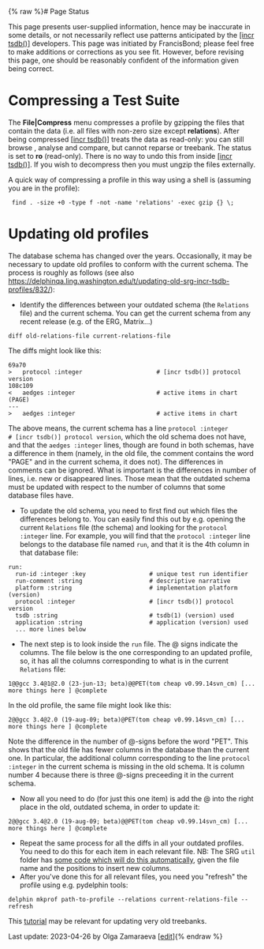 {% raw %}# Page Status

This page presents user-supplied information, hence may be inaccurate in
some details, or not necessarily reflect use patterns anticipated by the
[\[incr tsdb()\]](http://www.delph-in.net/itsdb) developers. This page
was initiated by FrancisBond; please feel free to make
additions or corrections as you see fit. However, before revising this
page, one should be reasonably confident of the information given being
correct.

# Compressing a Test Suite

The **File\|Compress** menu compresses a profile by gzipping the files
that contain the data (i.e. all files with non-zero size except
**relations**). After being compressed [\[incr
tsdb()\]](http://www.delph-in.net/itsdb) treats the data as read-only:
you can still browse , analyse and compare, but cannot reparse or
treebank. The status is set to **ro** (read-only). There is no way to
undo this from inside [\[incr tsdb()\]](http://www.delph-in.net/itsdb).
If you wish to decompress then you must ungzip the files externally.

A quick way of compressing a profile in this way using a shell is
(assuming you are in the profile):

     find . -size +0 -type f -not -name 'relations' -exec gzip {} \;

# Updating old profiles

The database schema has changed over the years. Occasionally, it may be necessary to update old profiles to conform with the current schema. The process is roughly as follows (see also https://delphinqa.ling.washington.edu/t/updating-old-srg-incr-tsdb-profiles/832/):

- Identify the differences between your outdated schema (the `Relations` file) and the current schema. You can get the current schema from any recent release (e.g. of the ERG, Matrix...)
```
diff old-relations-file current-relations-file
```

The diffs might look like this:

```
69a70
>   protocol :integer                     # [incr tsdb()] protocol version
108c109
<   aedges :integer                       # active items in chart (PAGE)
---
>   aedges :integer                       # active items in chart
```

The above means, the current schema has a line `protocol :integer                     # [incr tsdb()] protocol version`, which the old schema does not have, and that the `aedges :integer` lines, though are found in both schemas, have a difference in them (namely, in the old file, the comment contains the word "PAGE" and in the current schema, it does not). The differences in comments can be ignored. What is important is the differences in number of lines, i.e. new or disappeared lines. Those mean that the outdated schema must be updated with respect to the number of columns that some database files have.

- To update the old schema, you need to first find out which files the differences belong to. You can easily find this out by e.g. opening the current `Relations` file (the schema) and looking for the `protocol :integer` line. For example, you will find that the `protocol :integer` line belongs to the database file named `run`, and that it is the 4th column in that database file:

```
run:
  run-id :integer :key                  # unique test run identifier
  run-comment :string                   # descriptive narrative
  platform :string                      # implementation platform (version)
  protocol :integer                     # [incr tsdb()] protocol version
  tsdb :string                          # tsdb(1) (version) used
  application :string                   # application (version) used
  ... more lines below
```

- The next step is to look inside the `run` file. The @ signs indicate the columns. The file below is the one corresponding to an updated profile, so, it has all the columns corresponding to what is in the current `Relations` file:

```
1@@gcc 3.4@1@2.0 (23-jun-13; beta)@@PET(tom cheap v0.99.14svn_cm) [... more things here ] @complete
```

In the old profile, the same file might look like this:

```
2@@gcc 3.4@2.0 (19-aug-09; beta)@PET(tom cheap v0.99.14svn_cm) [... more things here ] @complete
```

Note the difference in the number of @-signs before the word "PET". This shows that the old file has fewer columns in the database than the current one. In particular, the additional column corresponding to the line `protocol :integer` in the current schema is missing in the old schema. It is column number 4 because there is three @-signs preceeding it in the current schema.

- Now all you need to do (for just this one item) is add the @ into the right place in the old, outdated schema, in order to update it:

```
2@@gcc 3.4@2.0 (19-aug-09; beta)@@PET(tom cheap v0.99.14svn_cm) [... more things here ] @complete
```

- Repeat the same process for all the diffs in all your outdated profiles. You need to do this for each item in each relevant file. NB: The SRG `util` folder has [some code which will do this automatically](https://github.com/delph-in/srg/blob/main/util/update_profile.py?raw=true), given the file name and the positions to insert new columns. 
- After you've done this for all relevant files, you need you "refresh" the profile using e.g. pydelphin tools:

```
delphin mkprof path-to-profile --relations current-relations-file --refresh
```

This [tutorial](https://delph-in.github.io/docs/tools/FftbTreebankUpdateTutorial) may be relevant for updating very old treebanks.

Last update: 2023-04-26 by Olga Zamaraeva [[edit](https://github.com/delph-in/docs/wiki/ItsdbProfileManipulation/_edit)]{% endraw %}